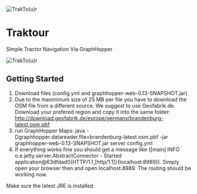 ![TrakTo(u)r](http://www.geoinfo.io/projects/traktour/traktour500x90.gif)
# Traktour
Simple Tractor Navigation Via GraphHopper

![TrakTo(u)r](http://www.geoinfo.io/projects/traktour/tractor_screen.png)

## Getting Started

1. Download files (config.yml and graphhopper-web-0.13-SNAPSHOT.jar)
2. Due to the maxmimum size of 25 MB per file you have to download the OSM file from a different source.
   We suggest to use Geofabrik.de. Download your prefered region and copy it into the same folder:            
   http://download.geofabrik.de/europe/germany/brandenburg-latest.osm.pbf
3. run GraphHopper Maps: 
   java -Dgraphhopper.datareader.file=brandenburg-latest.osm.pbf -jar graphhopper-web-0.13-SNAPSHOT.jar server config.yml
4. If everything works fine you should get a message like ([main] INFO  o.e.jetty.server.AbstractConnector - Started    
   application@63dfdad0{HTTP/1.1,[http/1.1]}{localhost:8989}). Simply open your browser then and open localhost:8989. The 
   routing should be working now.

Make sure the latest JRE is installed.

